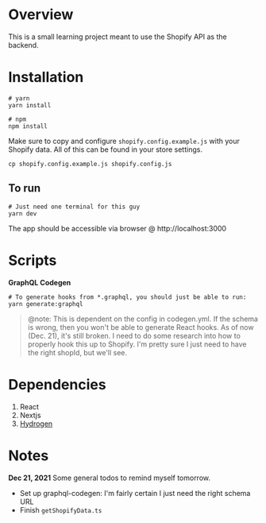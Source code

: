 # Overview
This is a small learning project meant to use the Shopify API as the backend.

# Installation
```
# yarn
yarn install

# npm
npm install
```

Make sure to copy and configure `shopify.config.example.js` with your Shopify
data. All of this can be found in your store settings.
```
cp shopify.config.example.js shopify.config.js
```

## To run
```
# Just need one terminal for this guy
yarn dev
```

The app should be accessible via browser @ http://localhost:3000

# Scripts
**GraphQL Codegen**
```
# To generate hooks from *.graphql, you should just be able to run:
yarn generate:graphql
```
> @note: This is dependent on the config in codegen.yml. If the schema is wrong,
> then you won't be able to generate React hooks. As of now (Dec. 21), it's
> still broken. I need to do some research into how to properly hook this up
> to Shopify. I'm pretty sure I just need to have the right shopId, but we'll
> see.

# Dependencies 
1. React
2. Nextjs
3. [Hydrogen](https://shopify.dev/custom-storefronts/hydrogen/getting-started/create)

# Notes
**Dec 21, 2021** Some general todos to remind myself tomorrow.
- Set up graphql-codegen: I'm fairly certain I just need the right schema URL
- Finish `getShopifyData.ts`